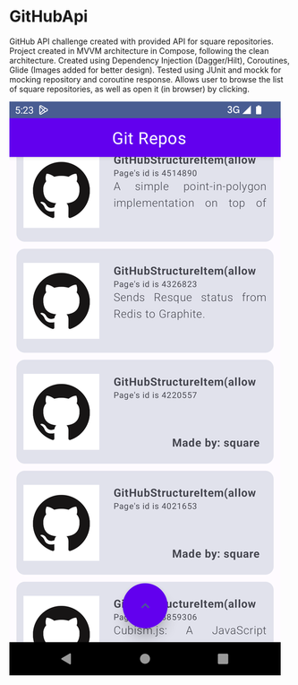 # GitHubApi
 GitHub API challenge created with provided API for square repositories.
 Project created in MVVM architecture in Compose, following the clean architecture.
 Created using Dependency Injection (Dagger/Hilt), Coroutines, Glide (Images added for better design).
 Tested using JUnit and mockk for mocking repository and coroutine response.
 Allows user to browse the list of square repositories, as well as open it (in browser) by clicking.

 ![](Screenshot_github_app.png)
